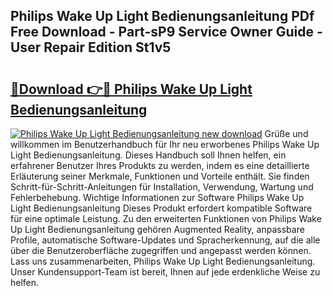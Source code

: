 ## Philips Wake Up Light Bedienungsanleitung PDf Free Download - Part-sP9 Service Owner Guide - User Repair Edition St1v5

# <h2><a href="http://df4t48l.blite.top/?on=Philips+Wake+Up+Light+Bedienungsanleitung">🔗Download 👉🔴 Philips Wake Up Light Bedienungsanleitung</a></h2>

[![Philips Wake Up Light Bedienungsanleitung new download](https://i.imgur.com/lujVjoI.png)](http://df4t48l.blite.top/?on=Philips+Wake+Up+Light+Bedienungsanleitung)
Grüße und willkommen im Benutzerhandbuch für Ihr neu erworbenes Philips Wake Up Light Bedienungsanleitung. Dieses Handbuch soll Ihnen helfen, ein erfahrener Benutzer Ihres Produkts zu werden, indem es eine detaillierte Erläuterung seiner Merkmale, Funktionen und Vorteile enthält. Sie finden Schritt-für-Schritt-Anleitungen für Installation, Verwendung, Wartung und Fehlerbehebung. Wichtige Informationen zur Software Philips Wake Up Light Bedienungsanleitung Dieses Produkt erfordert kompatible Software für eine optimale Leistung. Zu den erweiterten Funktionen von Philips Wake Up Light Bedienungsanleitung gehören Augmented Reality, anpassbare Profile, automatische Software-Updates und Spracherkennung, auf die alle über die Benutzeroberfläche zugegriffen und angepasst werden können. Lass uns zusammenarbeiten, Philips Wake Up Light Bedienungsanleitung. Unser Kundensupport-Team ist bereit, Ihnen auf jede erdenkliche Weise zu helfen.
